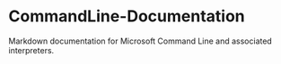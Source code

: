# CommandLine-Documentation
Markdown documentation for Microsoft Command Line and associated interpreters.
